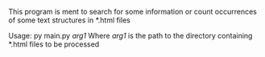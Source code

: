This program is ment to search for some information or count occurrences of some text structures in *.html files

Usage: py main.py _arg1_
Where _arg1_ is the path to the directory containing *.html files to be processed
